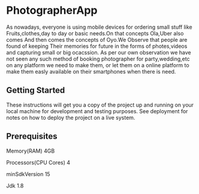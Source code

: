 # PhotographerApp
As nowadays, everyone is using mobile devices for ordering small stuff like Fruits,clothes,day to day or basic needs.On that concepts Ola,Uber also comes
And then comes the concepts of Oyo.We Observe that people are found of keeping Their memories for future in the forms of photes,videos and capturing small or big ocacssion.
As per our own observation we have not seen any such method of booking photographer for party,wedding,etc on any platform we need to make them,
or let them on a online platform to make them easly available on their smartphones when there is need.

## Getting Started
These instructions will get you a copy of the project up and running on your local machine for development and testing purposes. See deployment for notes on how to deploy the project on a live system.

## Prerequisites

Memory(RAM) 4GB

Processors(CPU Cores) 4

minSdkVersion 15

Jdk 1.8

